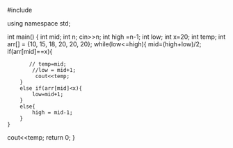 
#include <iostream>

using namespace std;

int main()
{   int mid;
    int n;
    cin>>n;
    int high =n-1;
    int low;
    int x=20;
    int temp;
    int arr[] = {10, 15, 18, 20, 20, 20};
    while(low<=high){
        mid=(high+low)/2;
        if(arr[mid]==x){
           
           // temp=mid;
            //low = mid+1;
             cout<<temp;
        }
        else if(arr[mid]<x){
            low=mid+1;
        }
        else{
            high = mid-1;
        }
    }
 
cout<<temp;
    return 0;
}
